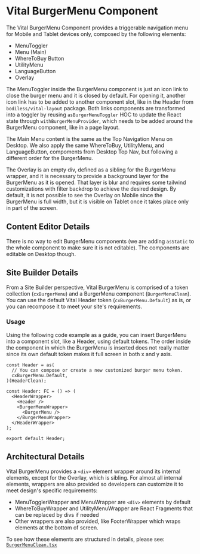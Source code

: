 # Vital BurgerMenu Component

The Vital BurgerMenu Component provides a triggerable navigation menu for Mobile and Tablet devices only, composed by the following elements:

- MenuToggler
- Menu (Main)
- WhereToBuy Button
- UtilityMenu
- LanguageButton
- Overlay

The MenuToggler inside the BurgerMenu component is just an icon link to close the burger menu and it is closed by default. For opening it, another icon link has to be added to another component slot, like in the Header from `bodiless/vital-layout` package. Both links components are transformed into a toggler by reusing `asBurgerMenuToggler` HOC to update the React state through `withBurgerMenuProvider`, which needs to be added around the BurgerMenu component, like in a page layout.

The Main Menu content is the same as the Top Navigation Menu on Desktop. We also apply the same WhereToBuy, UtilityMenu, and LanguageButton, compoments from Desktop Top Nav, but following a different order for the BurgerMenu.

The Overlay is an empty div, defined as a sibling for the BurgerMenu wrapper, and it is necessary to provide a background layer for the BurgerMenu as it is opened. That layer is blur and requires some tailwind customizations with filter backdrop to achieve the desired design. By default, it is not possible to see the Overlay on Mobile since the BurgerMenu is full width, but it is visible on Tablet once it takes place only in part of the screen.

## Content Editor Details

There is no way to edit BurgerMenu components (we are adding `asStatic` to the whole component to make sure it is not editable). The components are editable on Desktop though.

## Site Builder Details

From a Site Builder perspective, Vital BurgerMenu is comprised of a token collection (`cxBurgerMenu`) and a BurgerMenu component (`BurgerMenuClean`). You can use the default Vital Header token (`cxBurgerMenu.Default`) as is, or you can recompose it to meet your site's requirements.

### Usage

Using the following code example as a guide, you can insert BurgerMenu into a component slot, like a Header, using default tokens. The order inside the component in which the BurgerMenu is inserted does not really matter since its own default token makes it full screen in both x and y axis.

```tsx
const Header = as(
  // You can compose or create a new customized burger menu token.
  cxBurgerMenu.Default,
)(HeaderClean);

const Header: FC = () => (
  <HeaderWrapper>
    <Header />
    <BurgerMenuWrapper>
      <BurgerMenu />
    </BurgerMenuWrapper>
  </HeaderWrapper>
);

export default Header;
```

## Architectural Details

Vital BurgerMenu provides a `<div>` element wrapper around its internal elements, except for the Overlay, which is sibling. For almost all internal elements, wrappers are also provided so developers can customize it to meet design's specific requirements:

- MenuTogglerWrapper and MenuWrapper are `<div>` elements by default
- WhereToBuyWrapper and UtilityMenuWrapper are React Fragments that can be replaced by divs if needed
- Other wrappers are also provided, like FooterWrapper which wraps elements at the bottom of screen.

To see how these elements are structured in details, please see:
[`BurgerMenuClean.tsx`](../src/components/BurgerMenu/BurgerMenuClean.tsx)
